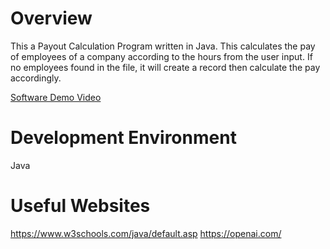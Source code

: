 # Overview

This a Payout Calculation Program written in Java. This calculates the pay of employees of a company according to the hours from the user input. If no employees found in the file, it will create a record then calculate the pay accordingly.

[Software Demo Video](https://www.youtube.com/watch?v=UTa5PKv4R5E)

# Development Environment

Java

# Useful Websites

https://www.w3schools.com/java/default.asp
https://openai.com/